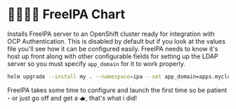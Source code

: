 # 👨‍👩‍👦‍👦 FreeIPA Chart

Installs FreeIPA server to an OpenShift cluster ready for integration with OCP Authentication. This is disabled by default but if you look at the values file you'll see how it can be configured easily. FreeIPA needs to know it's host up front along with other configurable fields for setting up the LDAP server so you must specify `app_domain` for it to work properly. 

```bash
helm upgrade --install my . --namespace=ipa --set app_domain=apps.mycluster.example.com
```

FreeIPA takes some time to configure and launch the first time so be patient - or just go off and get a 🫖, that's what i did!
